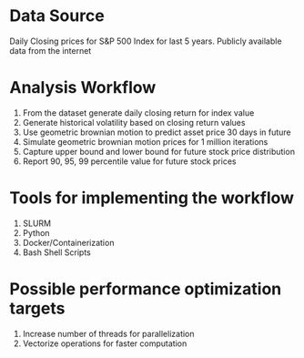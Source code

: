 # Data Source

Daily Closing prices for S&P 500 Index for last 5 years. Publicly available data from the internet

# Analysis Workflow
1. From the dataset generate daily closing return for index value
2. Generate historical volatility based on closing return values
3. Use geometric brownian motion to predict asset price 30 days in future 
4. Simulate geometric brownian motion prices for 1 million iterations 
5. Capture upper bound and lower bound for future stock price distribution
6. Report 90, 95, 99 percentile value for future stock prices


# Tools for implementing the workflow
1. SLURM
2. Python
3. Docker/Containerization
4. Bash Shell Scripts


# Possible performance optimization targets 
1. Increase number of threads for parallelization
2. Vectorize operations for faster computation
